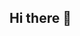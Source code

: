 ## Hi there 👋

<!--
**xiuyangFeng/xiuyangfeng** is a ✨ _special_ ✨ repository because its `README.md` (this file) appears on your GitHub profile.

Here are some ideas to get you started:

- 🔭 I’m currently working on buct
- 🌱 I’m currently learning applid math
- 👯 I’m looking to collaborate on 数据
- 🤔 I’m looking for help with learning
- 💬 Ask me about ...
- 📫 How to reach me: ...
- 😄 Pronouns: ...
- ⚡ Fun fact: ...
-->
